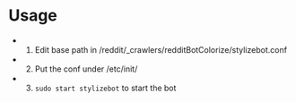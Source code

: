 # Usage
- 1. Edit base path in /reddit/_crawlers/redditBotColorize/stylizebot.conf 
- 2. Put the conf under /etc/init/
- 3. `sudo start stylizebot` to start the bot
